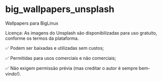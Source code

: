 # big_wallpapers_unsplash
Wallpapers para BigLinux

Licença: As imagens do Unsplash são disponibilizadas para uso gratuito, conforme os termos da plataforma.

✅ Podem ser baixadas e utilizadas sem custos;

✅ Permitidas para usos comerciais e não comerciais;

✅ Não exigem permissão prévia (mas creditar o autor é sempre bem-vindo!).
